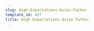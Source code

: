 ```yaml
---
slug: High-Expectations-Asian-Father
template_id: 457
title: High Expectations Asian Father
...
```

